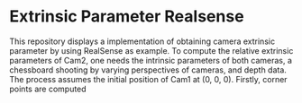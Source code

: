 # Extrinsic Parameter Realsense
This repository displays a implementation of obtaining camera extrinsic parameter by using RealSense as example. To compute the relative extrinsic parameters of Cam2, one needs the intrinsic parameters of both cameras, a chessboard shooting by varying perspectives of cameras, and depth data. The process assumes the initial position of Cam1 at (0, 0, 0). Firstly, corner points are computed 
